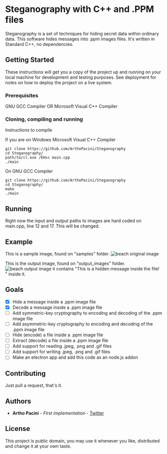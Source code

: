 # Steganography with C++ and .PPM files

Steganography is a set of techniques for hiding secret data within ordinary data. This software hides messages into .ppm images files.
It's written in Standard C++, no dependencies.

## Getting Started

These instructions will get you a copy of the project up and running on your local machine for development and testing purposes. See deployment for notes on how to deploy the project on a live system.

### Prerequisites

GNU GCC Compiler OR Microsoft Visual C++ Compiler

### Cloning, compiling and running

Instructions to compile

If you are on Windows Microsoft Visual C++ Compiler

```
git clone https://github.com/ArthoPacini/Steganography
cd Steganography/
path/to/cl.exe /EHsc main.cpp
./main
```

On GNU GCC Compiler

```
git clone https://github.com/ArthoPacini/Steganography
cd Steganography/
make
./main
```

## Running

Right now the input and output paths to images are hard coded on main.cpp, line 12 and 17. This will be changed.

## Example

This is a sample image, found on "samples" folder.
![beach original image](https://i.imgur.com/hXQY9jp.jpg)

This is the output image, found on "output_images" folder.
![beach output image](https://i.imgur.com/7J2NFiD.jpg)
it contains "This is a hidden message inside the file! " inside it.

## Goals

- [X] Hide a message inside a .ppm image file
- [X] Decode a message inside a .ppm image file
- [ ] Add symmetric-key cryptography to encoding and decoding of the .ppm image file
- [ ] Add asymmetric-key cryptography to encoding and decoding of the .ppm image file
- [ ] Hide (encode) a file inside a .ppm image file
- [ ] Extract (decode) a file inside a .ppm image file
- [ ] Add support for reading .jpeg, .png and .gif files
- [ ] Add support for writing .jpeg, .png and .gif files
- [ ] Make an electron app and add this code as an node.js addon

## Contributing

Just pull a request, that's it.

## Authors

* **Artho Pacini** - *First implementation* - [Twitter](https://twitter.com/arthopacini)

## License

This project is public domain, you may use it whenever you like, distributed and change it at your own taste.
